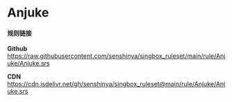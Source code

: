 # Anjuke

#### 规则链接

**Github**
https://raw.githubusercontent.com/senshinya/singbox_ruleset/main/rule/Anjuke/Anjuke.srs

**CDN**
https://cdn.jsdelivr.net/gh/senshinya/singbox_ruleset@main/rule/Anjuke/Anjuke.srs